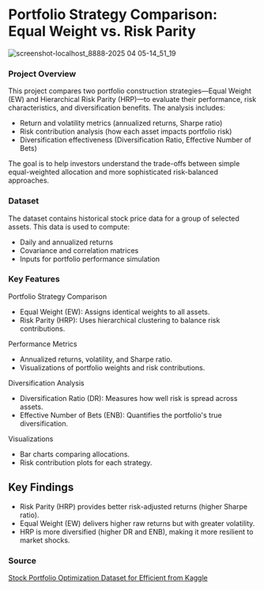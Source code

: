 # Portfolio Strategy Comparison: Equal Weight vs. Risk Parity

![screenshot-localhost_8888-2025 04 05-14_51_19](https://github.com/user-attachments/assets/46fc0360-1e52-49bc-9857-0a7a4e720cf2)

### Project Overview

This project compares two portfolio construction strategies—Equal Weight (EW) and Hierarchical Risk Parity (HRP)—to evaluate their performance, risk characteristics, and diversification benefits. The analysis includes:

- Return and volatility metrics (annualized returns, Sharpe ratio)
- Risk contribution analysis (how each asset impacts portfolio risk)
- Diversification effectiveness (Diversification Ratio, Effective Number of Bets)

The goal is to help investors understand the trade-offs between simple equal-weighted allocation and more sophisticated risk-balanced approaches.

### Dataset

The dataset contains historical stock price data for a group of selected assets. This data is used to compute:

- Daily and annualized returns
- Covariance and correlation matrices
- Inputs for portfolio performance simulation

### Key Features

Portfolio Strategy Comparison
- Equal Weight (EW): Assigns identical weights to all assets.
- Risk Parity (HRP): Uses hierarchical clustering to balance risk contributions.

Performance Metrics
- Annualized returns, volatility, and Sharpe ratio.
- Visualizations of portfolio weights and risk contributions.

Diversification Analysis
- Diversification Ratio (DR): Measures how well risk is spread across assets.
- Effective Number of Bets (ENB): Quantifies the portfolio's true diversification.

Visualizations
- Bar charts comparing allocations.
- Risk contribution plots for each strategy.

## Key Findings

- Risk Parity (HRP) provides better risk-adjusted returns (higher Sharpe ratio).
- Equal Weight (EW) delivers higher raw returns but with greater volatility.
- HRP is more diversified (higher DR and ENB), making it more resilient to market shocks.
    
### Source

[Stock Portfolio Optimization Dataset for Efficient from Kaggle](https://www.kaggle.com/datasets/chibss/stock-dataset-for-portfolio-optimization)
